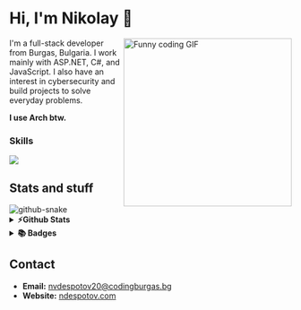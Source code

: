 # Hi, I'm Nikolay 👋

<img align="right" src="https://i.pinimg.com/originals/89/5c/e7/895ce751ba0379700381d17a67086931.gif" alt="Funny coding GIF" width="300">

I'm a full-stack developer from Burgas, Bulgaria. I work mainly with ASP.NET, C#, and JavaScript. I also have an interest in cybersecurity and build projects to solve everyday problems.

**I use Arch btw.**

### Skills

<img
  src="https://go-skill-icons.vercel.app/api/icons?i=cs,cpp,py,js,ts,vue,scss,flutter,swift,nodejs,sqlserver,postgresql,git,bash,docker,figma&titles=true&perline=8"
/>


## Stats and stuff

<picture>
  <source media="(prefers-color-scheme: dark)" srcset="https://raw.githubusercontent.com/NVDespotov20/NVDespotov20/refs/heads/output/github-contribution-grid-snake-dark.svg" />
  <source media="(prefers-color-scheme: light)" srcset="https://raw.githubusercontent.com/NVDespotov20/NVDespotov20/refs/heads/output/github-contribution-grid-snake.svg" />
  <img alt="github-snake" src="github-snake.svg" />
</picture>

<details>	
  <summary><b>⚡Github Stats</b></summary>
  <br>

  <p align="center">
    <picture>
      <source media="(prefers-color-scheme: dark)" srcset="https://github-readme-stats.vercel.app/api?username=NVDespotov20&theme=dark">
      <img height=200 align="center" alt="Nikolay's GitHub Stats" src="https://github-readme-stats.vercel.app/api?username=NVDespotov20&theme=default">
    </picture>
    <picture>
      <source media="(prefers-color-scheme: dark)" srcset="https://github-readme-stats.vercel.app/api/top-langs/?username=NVDespotov20&layout=compact&theme=dark">
      <img height=200 align="center" alt="Nikolay's Top Languages" src="https://github-readme-stats.vercel.app/api/top-langs/?username=NVDespotov20&layout=compact&theme=default">
    </picture>
  </p>
</details>

<details>
  <summary><b>📚 Badges</b></summary>
  <br>
  
  <!--START_SECTION:badges-->
<a href="https://www.credly.com/badges/3a0078b1-5a90-4a1e-bcbe-5252927ec927" title="Networking Academy Learn-A-Thon 2024"><img src="https://images.credly.com/size/80x80/images/e360c3e0-4031-479b-ad7b-5ce878bc29d7/image.png" alt="Networking Academy Learn-A-Thon 2024" width="80" height="80"></a>
<a href="https://www.credly.com/badges/712d7ff0-1b81-4453-a6a4-70261175ba5a" title="Adobe Certified Professional in Video Design"><img src="https://images.credly.com/size/80x80/images/2753898c-fa5b-4058-9366-a3ce365d5845/Adobe_Certified_Professional_Video_Design_digital_badge.png" alt="Adobe Certified Professional in Video Design" width="80" height="80"></a>
<a href="https://www.credly.com/badges/ee013f66-c440-49f0-8d53-12c41067b318" title="Adobe Certified Professional in Visual Design"><img src="https://images.credly.com/size/80x80/images/19d96e55-f15c-44d9-9568-43f83505bd5b/Adobe_Certified_Professional_Visual_Design_digital_badge.png" alt="Adobe Certified Professional in Visual Design" width="80" height="80"></a>
<a href="https://www.credly.com/badges/b69b62e2-de76-4d06-b3a1-6e2d275dbc24" title="IT Specialist - Databases"><img src="https://images.credly.com/size/80x80/images/49a492cd-5f72-4c9d-aafa-06649e4853fb/MicrosoftTeams-image__5_.png" alt="IT Specialist - Databases" width="80" height="80"></a>
<a href="https://www.credly.com/badges/45dd3547-0ee2-42bf-8c40-7e39f0f48b65" title="IT Specialist - Python"><img src="https://images.credly.com/size/80x80/images/3c4602d8-832e-4a24-b42d-00359ce746f7/ITS-Badges_Python_1200px.png" alt="IT Specialist - Python" width="80" height="80"></a>
<a href="https://www.credly.com/badges/52e6ae4e-7df3-483b-9b8f-aa0e2d281668" title="IT Specialist - Software Development"><img src="https://images.credly.com/size/80x80/images/267a8b92-df48-41f1-9473-a0dae752310e/ITS-Badges_Software-Development_1200px.png" alt="IT Specialist - Software Development" width="80" height="80"></a>
<a href="https://www.credly.com/badges/930ee731-798c-4e3a-ad5e-9ef8c14294e7" title="Cybersecurity Essentials"><img src="https://images.credly.com/size/80x80/images/054913b2-e271-49a2-a1a4-9bf1c1f9a404/CyberEssentials.png" alt="Cybersecurity Essentials" width="80" height="80"></a>
<a href="https://www.credly.com/badges/bb43b79c-4d3c-4651-8eeb-f56eb3051121" title="Adobe Certified Professional in Digital Video Using Adobe Premiere Pro"><img src="https://images.credly.com/size/80x80/images/487b0a79-e99b-43ce-a7d8-28a76d5aa2d8/Adobe_Certified_Professional_Adobe_Premiere_Pro_digital_badge.png" alt="Adobe Certified Professional in Digital Video Using Adobe Premiere Pro" width="80" height="80"></a>
<a href="https://www.credly.com/badges/fd48a874-5955-48a1-8459-a6b84a44c379" title="Adobe Certified Professional in Graphic Design & Illustration Using Adobe Illustrator"><img src="https://images.credly.com/size/80x80/images/5155ed69-ad73-45e3-831b-60507ddeb1ad/Adobe_Certified_Professional_Adobe_Illustrator_digital_badge.png" alt="Adobe Certified Professional in Graphic Design & Illustration Using Adobe Illustrator" width="80" height="80"></a>
<a href="https://www.credly.com/badges/57b7c888-b2e3-49b2-81f0-fe8d4c36ced9" title="Adobe Certified Professional in Visual Design Using Adobe Photoshop"><img src="https://images.credly.com/size/80x80/images/690784d7-b971-4693-b6ea-7dc990f65544/Adobe_Certified_Professional_Adobe_Photoshop_digital_badge.png" alt="Adobe Certified Professional in Visual Design Using Adobe Photoshop" width="80" height="80"></a>
<a href="https://www.credly.com/badges/ae4a0fe5-adf5-4dc1-996b-5cef66cbc4fb" title="Networking Academy Learn-A-Thon 2023"><img src="https://images.credly.com/size/80x80/images/b1395248-483c-48cd-b40d-7fe93837c37d/image.png" alt="Networking Academy Learn-A-Thon 2023" width="80" height="80"></a>
<a href="https://www.credly.com/badges/55fa4975-b127-4bb6-ba44-697b0e21f73e" title="App Development with Swift Certified User"><img src="https://images.credly.com/size/80x80/images/9b0ac7af-f7ac-4938-96a4-2d4805bfe23f/image.png" alt="App Development with Swift Certified User" width="80" height="80"></a>
<a href="https://www.credly.com/badges/109a8e4e-4242-48a0-8257-d5b076c461a9" title="App Development with Swift Associate"><img src="https://images.credly.com/size/80x80/images/d9598c1a-2f59-49b9-b7fc-a764bf23b4d5/image.png" alt="App Development with Swift Associate" width="80" height="80"></a>
<a href="https://www.credly.com/badges/559ed631-fdd5-4857-8850-1fbd100d92a8" title="IT Essentials"><img src="https://images.credly.com/size/80x80/images/04e8034c-81f5-4f7f-ab23-e8b428c31ce9/ITE.png" alt="IT Essentials" width="80" height="80"></a>
<a href="https://www.credly.com/badges/2681e2c6-9942-4ba1-b857-a365c02ee320" title="Microsoft Office Specialist: Excel (Office 2016)"><img src="https://images.credly.com/size/80x80/images/d0790dc7-5127-4262-a492-1b60030b0114/MOS_Excel.png" alt="Microsoft Office Specialist: Excel (Office 2016)" width="80" height="80"></a>
<a href="https://www.credly.com/badges/bacb6414-92e0-4ccc-8938-5c2bf31f29c0" title="IT Specialist - JavaScript"><img src="https://images.credly.com/size/80x80/images/ef99b79e-fd54-4eb5-b2a4-bf17e92a4837/ITS-Badges_JavaScript_1200px.png" alt="IT Specialist - JavaScript" width="80" height="80"></a>
<a href="https://www.credly.com/badges/2ed44929-28ce-4bcf-940b-a16b41806422" title="MTA: Introduction to Programming Using HTML and CSS - Certified 2021"><img src="https://images.credly.com/size/80x80/images/241488f4-9110-41aa-804e-51a8f8ba430d/MTA-Introduction_to_Programming_Using_HTML_and_CSS-600x600.png" alt="MTA: Introduction to Programming Using HTML and CSS - Certified 2021" width="80" height="80"></a>
<a href="https://www.credly.com/badges/fb125654-f9ca-4be5-86e4-d1e0e146edd2" title="Microsoft Office Specialist: Word (Office 2016)"><img src="https://images.credly.com/size/80x80/images/fd092703-61db-4e9f-9c7c-2211d44ca87d/MOS_Word.png" alt="Microsoft Office Specialist: Word (Office 2016)" width="80" height="80"></a>
<!--END_SECTION:badges-->
</details>

## Contact

- **Email:** [nvdespotov20@codingburgas.bg](mailto:nvdespotov20@codingburgas.bg)
- **Website:** [ndespotov.com](https://ndespotov.com)
